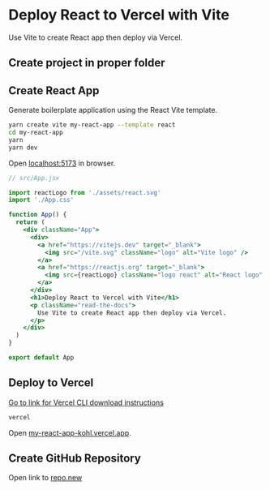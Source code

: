 # Deploy React to Vercel with Vite

Use Vite to create React app then deploy via Vercel.

## Create project in proper folder 

## Create React App

Generate boilerplate application using the React Vite template.

```bash
yarn create vite my-react-app --template react
cd my-react-app
yarn
yarn dev
```

Open [localhost:5173](http://localhost:5173/) in browser.

```jsx
// src/App.jsx

import reactLogo from './assets/react.svg'
import './App.css'

function App() {
  return (
    <div className="App">
      <div>
        <a href="https://vitejs.dev" target="_blank">
          <img src="/vite.svg" className="logo" alt="Vite logo" />
        </a>
        <a href="https://reactjs.org" target="_blank">
          <img src={reactLogo} className="logo react" alt="React logo" />
        </a>
      </div>
      <h1>Deploy React to Vercel with Vite</h1>
      <p className="read-the-docs">
        Use Vite to create React app then deploy via Vercel.
      </p>
    </div>
  )
}

export default App
```

## Deploy to Vercel

[Go to link for Vercel CLI download instructions](https://vercel.com/docs/cli)

```bash
vercel
```

Open [my-react-app-kohl.vercel.app](https://my-react-app-kohl.vercel.app).

## Create GitHub Repository

Open link to [repo.new](https://repo.new)
